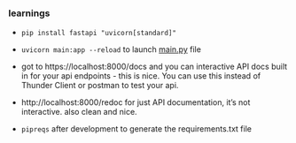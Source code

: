 ### learnings

- `pip install fastapi "uvicorn[standard]"`

- `uvicorn main:app --reload` to launch [main.py](http://main.py) file

- got to https://localhost:8000/docs and you can interactive API docs built in for your api endpoints - this is nice. You can use this instead of Thunder Client or postman to test your api.

- http://localhost:8000/redoc for just API documentation, it’s not interactive. also clean and nice.

- `pipreqs` after development to generate the requirements.txt file
